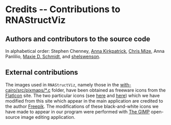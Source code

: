 # Credits -- Contributions to RNAStructViz

## Authors and contributors to the source code

In alphabetical order: 
Stephen Chenney, 
[Anna Kirkpatrick](https://github.com/annakirkpatrick), 
[Chris Mize](https://github.com/themize), 
Anna Panlilio, 
[Maxie D. Schmidt](https://github.com/maxieds), and 
[shelswenson](https://github.com/shelswenson). 


## External contributions

The images used in ``RNAStructViz``, namely those in the 
[with-cairo/src/pixmaps/*.c](https://github.com/gtDMMB/RNAStructViz/tree/with-cairo/src/pixmaps) folder, 
have been obtained as freeware icons from the [FlatIcon](flaticon.com) site. The two 
particular icons (see [here](https://www.flaticon.com/free-icon/dna_620410#term=dna&page=1&position=81) and 
[here](https://www.flaticon.com/free-icon/business-affiliate-network_66585#term=structure&page=1&position=1)) 
which we have modified from this site which appear in the main application 
are credited to the author [Freepik](http://www.freepik.com/). The modifications of these black-and-white icons 
we have made to appear in our program were performed with [The GIMP](https://www.gimp.org/) open-source 
image editing application.
